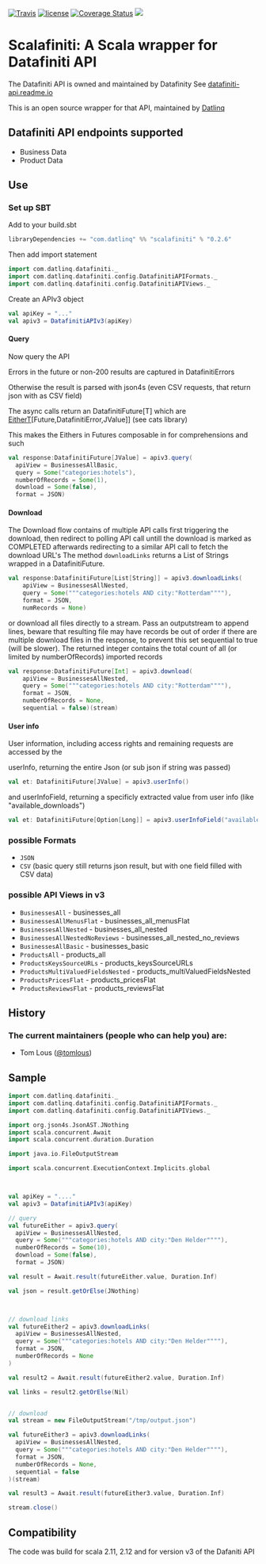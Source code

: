 [![Travis](https://img.shields.io/travis/datlinq/scalafiniti.svg)](https://travis-ci.org/datlinq/scalafiniti)
[![license](https://img.shields.io/github/license/mashape/apistatus.svg)](https://github.com/datlinq/scalafiniti/blob/master/LICENSE)
[![Coverage Status](https://coveralls.io/repos/github/datlinq/scalafiniti/badge.svg?branch=master)](https://coveralls.io/github/datlinq/scalafiniti?branch=master) 
[<img src="https://img.shields.io/maven-central/v/com.datlinq/scalafiniti_2.12.svg?label=latest%20release"/>](http://search.maven.org/#search%7Cga%7C1%7Cscalafiniti)

# Scalafiniti: A Scala wrapper for Datafiniti API
The Datafiniti API is owned and maintained by Datafinity
See [datafiniti-api.readme.io](https://datafiniti-api.readme.io/)

This is an open source wrapper for that API, maintained by [Datlinq](http://datlinq.com)

## Datafiniti API endpoints supported
- Business Data
- Product Data

## Use


### Set up SBT

Add to your build.sbt

```scala
libraryDependencies += "com.datlinq" %% "scalafiniti" % "0.2.6"
```

Then add import statement

```scala
import com.datlinq.datafiniti._
import com.datlinq.datafiniti.config.DatafinitiAPIFormats._
import com.datlinq.datafiniti.config.DatafinitiAPIViews._
```

Create an  APIv3 object

```scala
val apiKey = "..."
val apiv3 = DatafinitiAPIv3(apiKey)
```


#### Query

Now query the API

Errors in the future or non-200 results are captured in DatafinitiErrors

Otherwise the result is parsed with json4s (even CSV requests, that return json with as CSV field)

The async calls return an DatafinitiFuture[T] which are [EitherT](https://typelevel.org/cats/api/cats/data/EitherT.html)\[Future,DatafinitiError,JValue]\] (see cats library)

This makes the Eithers in Futures composable in for comprehensions and such

```scala
val response:DatafinitiFuture[JValue] = apiv3.query(
  apiView = BusinessesAllBasic, 
  query = Some("categories:hotels"), 
  numberOfRecords = Some(1), 
  download = Some(false), 
  format = JSON)
```

#### Download

The Download flow contains of multiple API calls first triggering the download, then redirect to polling API call untill the download is marked as COMPLETED afterwards redirecting to a similar API call to fetch the download URL's
The method `downloadLinks` returns a List of Strings wrapped in a DatafinitiFuture.

```scala
val response:DatafinitiFuture[List[String]] = apiv3.downloadLinks(
    apiView = BusinessesAllNested,
    query = Some("""categories:hotels AND city:"Rotterdam""""),
    format = JSON,
    numRecords = None)
```

or download all files directly to a stream. Pass an outputstream to append lines, beware that resulting file may have records be out of order if there are multiple download files in the response, to prevent this set sequential to true (will be slower).
The returned integer contains the total count of all (or limited by numberOfRecords) imported records

```scala
val response:DatafinitiFuture[Int] = apiv3.download(
    apiView = BusinessesAllNested,
    query = Some("""categories:hotels AND city:"Rotterdam""""),
    format = JSON,
    numberOfRecords = None,
    sequential = false)(stream)
```


#### User info
User information, including access rights and remaining requests are accessed by the

userInfo, returning the entire Json (or sub json if string was passed)

```scala
val et: DatafinitiFuture[JValue] = apiv3.userInfo()
```

and userInfoField, returning a specificly extracted value from user info (like  "available_downloads")


```scala
val et: DatafinitiFuture[Option[Long]] = apiv3.userInfoField("available_downloads")
```



### possible Formats

* `JSON`
* `CSV` (basic query still returns json result, but with one field filled with CSV data)

### possible API Views in v3

* `BusinessesAll` - businesses_all
* `BusinessesAllMenusFlat` - businesses_all_menusFlat
* `BusinessesAllNested` - businesses_all_nested
* `BusinessesAllNestedNoReviews` - businesses_all_nested_no_reviews
* `BusinessesAllBasic` - businesses_basic
* `ProductsAll` - products_all
* `ProductsKeysSourceURLs` - products_keysSourceURLs
* `ProductsMultiValuedFieldsNested` - products_multiValuedFieldsNested
* `ProductsPricesFlat` - products_pricesFlat
* `ProductsReviewsFlat` - products_reviewsFlat

## History

### The current maintainers (people who can help you) are:

- Tom Lous ([@tomlous](https://github.com/TomLous))

## Sample

```scala
import com.datlinq.datafiniti._
import com.datlinq.datafiniti.config.DatafinitiAPIFormats._
import com.datlinq.datafiniti.config.DatafinitiAPIViews._

import org.json4s.JsonAST.JNothing
import scala.concurrent.Await
import scala.concurrent.duration.Duration

import java.io.FileOutputStream

import scala.concurrent.ExecutionContext.Implicits.global



val apiKey = "...."
val apiv3 = DatafinitiAPIv3(apiKey)

// query
val futureEither = apiv3.query(
  apiView = BusinessesAllNested,
  query = Some("""categories:hotels AND city:"Den Helder""""),
  numberOfRecords = Some(10),
  download = Some(false),
  format = JSON)

val result = Await.result(futureEither.value, Duration.Inf)

val json = result.getOrElse(JNothing)



// download links
val futureEither2 = apiv3.downloadLinks(
  apiView = BusinessesAllNested,
  query = Some("""categories:hotels AND city:"Den Helder""""),
  format = JSON,
  numberOfRecords = None
)

val result2 = Await.result(futureEither2.value, Duration.Inf)

val links = result2.getOrElse(Nil)


// download
val stream = new FileOutputStream("/tmp/output.json")

val futureEither3 = apiv3.downloadLinks(
  apiView = BusinessesAllNested,
  query = Some("""categories:hotels AND city:"Den Helder""""),
  format = JSON,
  numberOfRecords = None,
  sequential = false
)(stream)

val result3 = Await.result(futureEither3.value, Duration.Inf)

stream.close()


```

## Compatibility

The code was build for scala 2.11, 2.12 and for version v3 of the Dafaniti API
